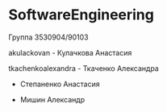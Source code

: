 # SoftwareEngineering
Группа 3530904/90103

akulackovan - Кулачкова Анастасия

tkachenkoalexandra - Ткаченко Александра

- Степаненко Анастасия

- Мишин Александр
